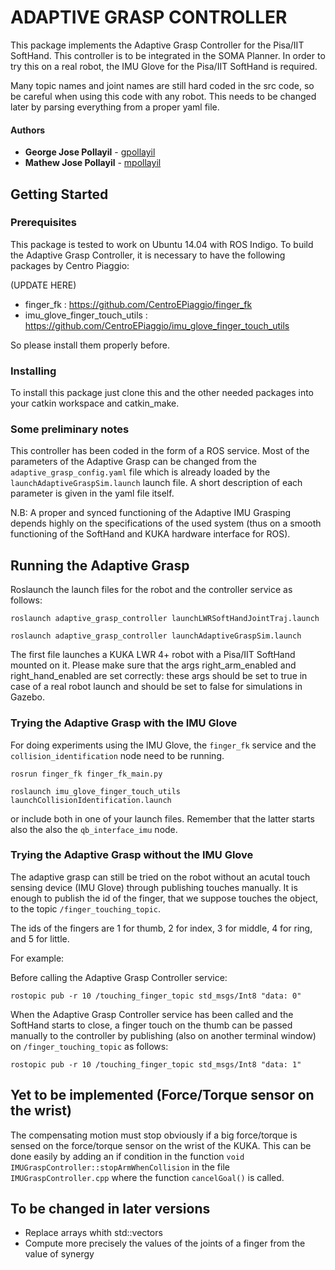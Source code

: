 # ADAPTIVE GRASP CONTROLLER

This package implements the Adaptive Grasp Controller for the Pisa/IIT SoftHand. This controller is to be integrated in the SOMA Planner.
In order to try this on a real robot, the IMU Glove for the Pisa/IIT SoftHand is required.

Many topic names and joint names are still hard coded in the src code, so be careful when using this code with any robot. This needs to be changed later by parsing everything from a proper yaml file.

#### Authors

* **George Jose Pollayil** - [gpollayil](https://github.com/gpollayil)
* **Mathew Jose Pollayil** - [mpollayil](https://github.com/mpollayil)

## Getting Started

### Prerequisites

This package is tested to work on Ubuntu 14.04 with ROS Indigo.
To build the Adaptive Grasp Controller, it is necessary to have the following packages by Centro Piaggio:

(UPDATE HERE)
- finger_fk : https://github.com/CentroEPiaggio/finger_fk
- imu_glove_finger_touch_utils : https://github.com/CentroEPiaggio/imu_glove_finger_touch_utils 

So please install them properly before.

### Installing

To install this package just clone this and the other needed packages into your catkin workspace and catkin_make.

### Some preliminary notes

This controller has been coded in the form of a ROS service. Most of the parameters of the Adaptive Grasp can be changed from the `adaptive_grasp_config.yaml` file which is already loaded by the `launchAdaptiveGraspSim.launch` launch file. A short description of each parameter is given in the yaml file itself.

N.B: A proper and synced functioning of the Adaptive IMU Grasping depends highly on the specifications of the used system (thus on a smooth functioning of the SoftHand and KUKA hardware interface for ROS).

## Running the Adaptive Grasp

Roslaunch the launch files for the robot and the controller service as follows:

```
roslaunch adaptive_grasp_controller launchLWRSoftHandJointTraj.launch

roslaunch adaptive_grasp_controller launchAdaptiveGraspSim.launch
```

The first file launches a KUKA LWR 4+ robot with a Pisa/IIT SoftHand mounted on it. Please make sure that the args right_arm_enabled and right_hand_enabled are set correctly: these args should be set to true in case of a real robot launch and should be set to false for simulations in Gazebo.

### Trying the Adaptive Grasp with the IMU Glove

For doing experiments using the IMU Glove, the `finger_fk` service and the `collision_identification` node need to be running.

```
rosrun finger_fk finger_fk_main.py

roslaunch imu_glove_finger_touch_utils launchCollisionIdentification.launch
```

or include both in one of your launch files. Remember that the latter starts also the also the `qb_interface_imu` node.

### Trying the Adaptive Grasp without the IMU Glove

The adaptive grasp can still be tried on the robot without an acutal touch sensing device (IMU Glove) through publishing touches manually.
It is enough to publish the id of the finger, that we suppose touches the object, to the topic `/finger_touching_topic`.

The ids of the fingers are 1 for thumb, 2 for index, 3 for middle, 4 for ring, and 5 for little.

For example:

Before calling the Adaptive Grasp Controller service:

```
rostopic pub -r 10 /touching_finger_topic std_msgs/Int8 "data: 0"
```

When the Adaptive Grasp Controller service has been called and the SoftHand starts to close, a finger touch on the thumb can be passed manually to the controller by publishing (also on another terminal window) on `/finger_touching_topic` as follows:

```
rostopic pub -r 10 /touching_finger_topic std_msgs/Int8 "data: 1"
```

## Yet to be implemented (Force/Torque sensor on the wrist)
The compensating motion must stop obviously if a big force/torque is sensed on the force/torque sensor on the wrist of the KUKA. This can be done easily by adding an if condition in the function `void IMUGraspController::stopArmWhenCollision` in the file `IMUGraspController.cpp` where the function `cancelGoal()` is called.

## To be changed in later versions
- Replace arrays whith std::vectors
- Compute more precisely the values of the joints of a finger from the value of synergy



